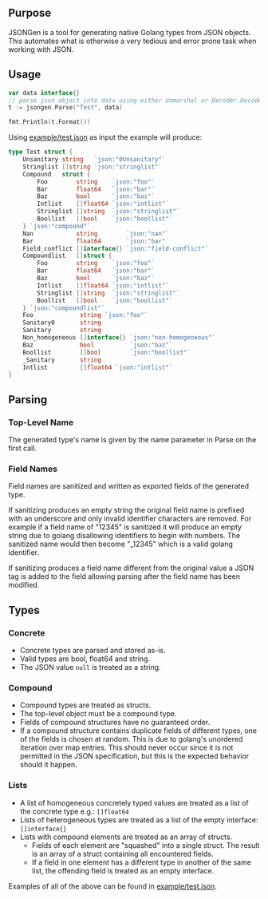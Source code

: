 ## Purpose
JSONGen is a tool for generating native Golang types from JSON objects. This automates what is otherwise a very tedious and error prone task when working with JSON.

## Usage
```go
var data interface{}
// parse json object into data using either Unmarshal or Decoder.Decode
t := jsongen.Parse("Test", data)

fmt.Println(t.Format())
```
Using [example/test.json](example/test.json) as input the example will produce:
```go
type Test struct {
	Unsanitary string   `json:"0Unsanitary"`
	Stringlist []string `json:"stringlist"`
	Compound   struct {
		Foo        string    `json:"foo"`
		Bar        float64   `json:"bar"`
		Baz        bool      `json:"baz"`
		Intlist    []float64 `json:"intlist"`
		Stringlist []string  `json:"stringlist"`
		Boollist   []bool    `json:"boollist"`
	} `json:"compound"`
	Nan            string        `json:"nan"`
	Bar            float64       `json:"bar"`
	Field_conflict []interface{} `json:"field-conflict"`
	Compoundlist   []struct {
		Foo        string    `json:"foo"`
		Bar        float64   `json:"bar"`
		Baz        bool      `json:"baz"`
		Intlist    []float64 `json:"intlist"`
		Stringlist []string  `json:"stringlist"`
		Boollist   []bool    `json:"boollist"`
	} `json:"compoundlist"`
	Foo             string `json:"foo"`
	Sanitary0       string
	Sanitary        string
	Non_homogeneous []interface{} `json:"non-homogeneous"`
	Baz             bool          `json:"baz"`
	Boollist        []bool        `json:"boollist"`
	_Sanitary       string
	Intlist         []float64 `json:"intlist"`
}
```

## Parsing
### Top-Level Name
The generated type's name is given by the name parameter in Parse on the first call.

### Field Names
Field names are sanitized and written as exported fields of the generated type.

If sanitizing produces an empty string the original field name is prefixed with an underscore and only invalid identifier characters are removed. For example if a field name of "12345" is sanitized it will produce an empty string due to golang disallowing identifiers to begin with numbers. The sanitized name would then become "_12345" which is a valid golang identifier.

If sanitizing produces a field name different from the original value a JSON tag is added to the field allowing parsing after the field name has been modified.

## Types
### Concrete
  * Concrete types are parsed and stored as-is.
  * Valid types are bool, float64 and string.
  * The JSON value `null` is treated as a string.

### Compound
  * Compound types are treated as structs.
  * The top-level object must be a compound type.
  * Fields of compound structures have no guaranteed order.
  * If a compound structure contains duplicate fields of different types, one of the fields is chosen at random. This is due to golang's unordered iteration over map entries. This should never occur since it is not permitted in the JSON specification, but this is the expected behavior should it happen.

### Lists
  * A list of homogeneous concretely typed values are treated as a list of the concrete type e.g.: `[]float64`
  * Lists of heterogeneous types are treated as a list of the empty interface: `[]interface{}`
  * Lists with compound elements are treated as an array of structs.
    * Fields of each element are "squashed" into a single struct. The result is an array of a struct containing all encountered fields.
    * If a field in one element has a different type in another of the same list, the offending field is treated as an empty interface.

Examples of all of the above can be found in [example/test.json](example/test.json).
